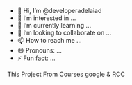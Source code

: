 - 👋 Hi, I’m @developeradelaiad
- 👀 I’m interested in ...
- 🌱 I’m currently learning ...
- 💞️ I’m looking to collaborate on ...
- 📫 How to reach me ...
- 😄 Pronouns: ...
- ⚡ Fun fact: ...

<!---
developeradelaiad/developeradelaiad is a ✨ special ✨ repository because its `README.md` (this file) appears on your GitHub profile.
You can click the Preview link to take a look at your changes.
--->

This Project From Courses google & RCC 
